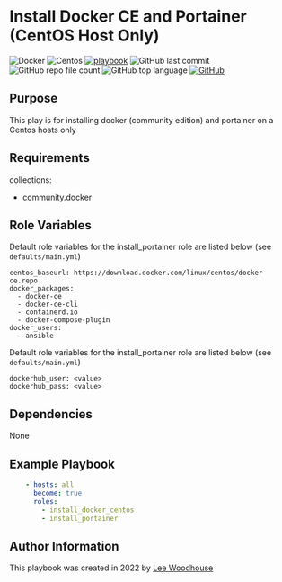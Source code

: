 # Install Docker CE and Portainer (CentOS Host Only)
![Docker](https://img.shields.io/badge/-Docker-2496ED?style=flat&logo=docker&logoColor=white)
![Centos](https://img.shields.io/badge/-CentOS-262577?style=flat&logo=centos)
[![playbook](https://img.shields.io/badge/Ansible%20Playbook-grey?stype=flat&logo=ansible&logoColor=EE0000)](site.yml)
![GitHub last commit](https://img.shields.io/github/last-commit/lpwoodhouse/install_docker_centos)
![GitHub repo file count](https://img.shields.io/github/directory-file-count/lpwoodhouse/install_docker_centos)
![GitHub top language](https://img.shields.io/github/languages/top/lpwoodhouse/install_docker_centos)
[![GitHub](https://img.shields.io/github/license/lpwoodhouse/install_docker_ce)](LICENSE)
## Purpose

This play is for installing docker (community edition) and portainer on a Centos hosts only<br>

## Requirements

collections:<br>
  - community.docker

## Role Variables

Default role variables for the install_portainer role are listed below (see ```defaults/main.yml```)
```shell
centos_baseurl: https://download.docker.com/linux/centos/docker-ce.repo
docker_packages:
  - docker-ce
  - docker-ce-cli
  - containerd.io
  - docker-compose-plugin
docker_users:
  - ansible
```
Default role variables for the install_portainer role are listed below (see ```defaults/main.yml```)
```shell
dockerhub_user: <value>
dockerhub_pass: <value>
```
## Dependencies

None

## Example Playbook
```yaml
    - hosts: all
      become: true
      roles:
        - install_docker_centos
        - install_portainer
```

## Author Information

This playbook was created in 2022 by [Lee Woodhouse](https://www.leewoodhouse.com/)
